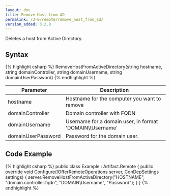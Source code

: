 ```yaml
---
layout: doc
title: Remove Host from AD
permalink: /3-0/remote/remove_host_from_ad/
version_added: 3.2.0
---
```


Deletes a host from Active Directory.

## Syntax

{% highlight csharp %}
RemoveHostFromActiveDirectory(string hostname, string domainController, string domainUsername, string domainUserPassword)
{% endhighlight %}

<table>
	<thead>
		<tr>
			<th>Parameter</th>
			<th>Description</th>
		</tr>
	</thead>
	<tbody>
    <tr>
      <td>hostname</td>
      <td>Hostname for the computer you want to remove</td>
    </tr>
    <tr>
      <td>domainController</td>
      <td>Domain controller with FQDN</td>
    </tr>
    <tr>
      <td>domainUsername</td>
      <td>Username for a domain user, in format 'DOMAIN\\Username'</td>
    </tr>
    <tr>
      <td>domainUserPassword</td>
      <td>Password for the domain user.</td>
    </tr>
	</tbody>
</table>

## Code Example

{% highlight csharp %}
public class Example : Artifact.Remote
{
    public override void Configure(IOfferRemoteOperations server, ConDepSettings settings)
    {
        server.RemoveHostFromActiveDirectory("HOSTNAME", "domain.controller.fqdn", "DOMAIN\\Username", "Password");
    }
}
{% endhighlight %}
